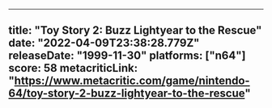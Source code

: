 
---
title: "Toy Story 2: Buzz Lightyear to the Rescue"
date: "2022-04-09T23:38:28.779Z"
releaseDate: "1999-11-30"
platforms: ["n64"]
score: 58
metacriticLink: "https://www.metacritic.com/game/nintendo-64/toy-story-2-buzz-lightyear-to-the-rescue"
---
